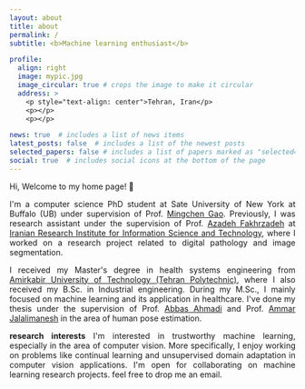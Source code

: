 ```yaml
---
layout: about
title: about
permalink: /
subtitle: <b>Machine learning enthusiast</b>

profile:
  align: right
  image: mypic.jpg
  image_circular: true # crops the image to make it circular
  address: >
    <p style="text-align: center">Tehran, Iran</p>
    <p></p>
    <p></p>

news: true  # includes a list of news items
latest_posts: false  # includes a list of the newest posts
selected_papers: false # includes a list of papers marked as "selected={true}"
social: true  # includes social icons at the bottom of the page
---
```


<p style="text-align: justify">Hi, Welcome to my home page! 👋</p>

<p style="text-align: justify">I'm a computer science PhD student at Sate University of New York at Buffalo (UB) under supervision of Prof. <a href="https://cse.buffalo.edu/~mgao8/">Mingchen Gao</a>. Previously, I was research assistant under the supervision of Prof. <a href="https://en.irandoc.ac.ir/u/a-fakhrzadeh">Azadeh Fakhrzadeh</a> at <a href="https://en.irandoc.ac.ir/">Iranian Research Institute for Information Science and Technology</a>, where I worked on a research project related to digital pathology and image segmentation.</p>

<p style="text-align: justify">I received my Master's degree in health systems engineering from <a href="https://aut.ac.ir/en">Amirkabir University of Technology (Tehran Polytechnic)</a>, where I also received my B.Sc. in Industrial engineering. During my M.Sc., I mainly focused on machine learning and its application in healthcare. I've done my thesis under the supervision of Prof. <a href="https://aut.ac.ir/cv/2019/ABBAS%20AHMADI">Abbas Ahmadi</a> and Prof. <a href="https://en.irandoc.ac.ir/u/a-jalalimanesh">Ammar Jalalimanesh</a> in the area of human pose estimation.</p>

<p style="text-align: justify"><strong>research interests</strong>  I'm interested in trustworthy machine learning, especially in the area of computer vision. More specifically, I enjoy working on problems like continual learning and unsupervised domain adaptation in computer vision applications. I'm open for collaborating on machine learning research projects. feel free to drop me an email.</p>
